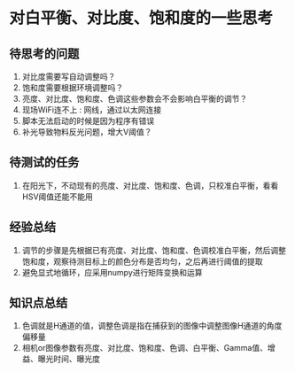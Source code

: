 # 对白平衡、对比度、饱和度的一些思考


## 待思考的问题

1. 对比度需要写自动调整吗？
2. 饱和度需要根据环境调整吗？
3. 亮度、对比度、饱和度、色调这些参数会不会影响白平衡的调节？
4. 现场WiFi连不上
    : 网线，通过以太网连接
5. 脚本无法启动的时候是因为程序有错误
6. 补光导致物料反光问题，增大V阈值？


## 待测试的任务

1. 在阳光下，不动现有的亮度、对比度、饱和度、色调，只校准白平衡，看看HSV阈值还能不能用


## 经验总结

1. 调节的步骤是先根据已有亮度、对比度、饱和度、色调校准白平衡，然后调整饱和度，观察待测目标上的颜色分布是否均匀，之后再进行阈值的提取
2. 避免显式地循环，应采用numpy进行矩阵变换和运算


## 知识点总结

1. 色调就是H通道的值，调整色调是指在捕获到的图像中调整图像H通道的角度偏移量
2. 相机or图像参数有亮度、对比度、饱和度、色调、白平衡、Gamma值、增益、曝光时间、曝光度

